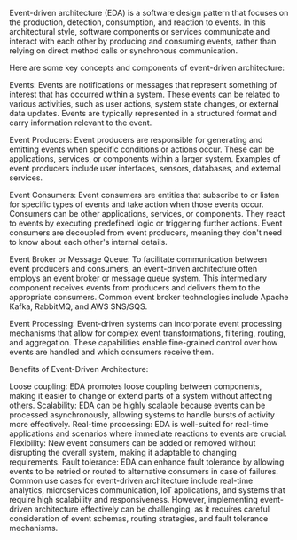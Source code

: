 Event-driven architecture (EDA) is a software design pattern that focuses on the production, detection, consumption, and reaction to events. In this architectural style, software components or services communicate and interact with each other by producing and consuming events, rather than relying on direct method calls or synchronous communication.

Here are some key concepts and components of event-driven architecture:

Events: Events are notifications or messages that represent something of interest that has occurred within a system. These events can be related to various activities, such as user actions, system state changes, or external data updates. Events are typically represented in a structured format and carry information relevant to the event.

Event Producers: Event producers are responsible for generating and emitting events when specific conditions or actions occur. These can be applications, services, or components within a larger system. Examples of event producers include user interfaces, sensors, databases, and external services.

Event Consumers: Event consumers are entities that subscribe to or listen for specific types of events and take action when those events occur. Consumers can be other applications, services, or components. They react to events by executing predefined logic or triggering further actions. Event consumers are decoupled from event producers, meaning they don't need to know about each other's internal details.

Event Broker or Message Queue: To facilitate communication between event producers and consumers, an event-driven architecture often employs an event broker or message queue system. This intermediary component receives events from producers and delivers them to the appropriate consumers. Common event broker technologies include Apache Kafka, RabbitMQ, and AWS SNS/SQS.

Event Processing: Event-driven systems can incorporate event processing mechanisms that allow for complex event transformations, filtering, routing, and aggregation. These capabilities enable fine-grained control over how events are handled and which consumers receive them.

Benefits of Event-Driven Architecture:

Loose coupling: EDA promotes loose coupling between components, making it easier to change or extend parts of a system without affecting others.
Scalability: EDA can be highly scalable because events can be processed asynchronously, allowing systems to handle bursts of activity more effectively.
Real-time processing: EDA is well-suited for real-time applications and scenarios where immediate reactions to events are crucial.
Flexibility: New event consumers can be added or removed without disrupting the overall system, making it adaptable to changing requirements.
Fault tolerance: EDA can enhance fault tolerance by allowing events to be retried or routed to alternative consumers in case of failures.
Common use cases for event-driven architecture include real-time analytics, microservices communication, IoT applications, and systems that require high scalability and responsiveness. However, implementing event-driven architecture effectively can be challenging, as it requires careful consideration of event schemas, routing strategies, and fault tolerance mechanisms.